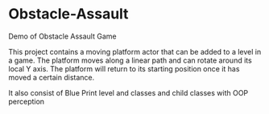 # Obstacle-Assault
Demo of Obstacle Assault Game 

This project contains a moving platform actor that can be added to a level in a game. The platform moves along a linear path and can rotate around its local Y axis. The platform will return to its starting position once it has moved a certain distance.

It also consist of Blue Print level and classes and child classes with OOP perception



